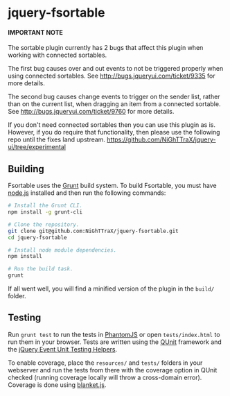 jquery-fsortable
===========

#### IMPORTANT NOTE

The sortable plugin currently has 2 bugs that affect this plugin when working
with connected sortables.

The first bug causes over and out events to not be triggered properly when
using connected sortables. See http://bugs.jqueryui.com/ticket/9335 for more
details.

The second bug causes change events to trigger on the sender list, rather
than on the current list, when dragging an item from a connected sortable.
See http://bugs.jqueryui.com/ticket/9760 for more details.

If you don't need connected sortables then you can use this plugin as is.
However, if you do require that functionality, then please use the following
repo until the fixes land upstream.
https://github.com/NiGhTTraX/jquery-ui/tree/experimental


Building
--------

Fsortable uses the [Grunt](https://github.com/gruntjs/grunt) build system. To build Fsortable, you must have [node.js](https://github.com/joyent/node) installed and then run the following commands:

```bash
# Install the Grunt CLI.
npm install -g grunt-cli

# Clone the repository.
git clone git@github.com:NiGhTTraX/jquery-fsortable.git
cd jquery-fsortable

# Install node module dependencies.
npm install

# Run the build task.
grunt
```

If all went well, you will find a minified version of the plugin in the ```build/``` folder.


Testing
-------

Run ```grunt test``` to run the tests in
[PhantomJS](https://github.com/ariya/phantomjs) or open ```tests/index.html```
to run them in your browser. Tests are written using the
[QUnit](http://www.qunitjs.com/) framework and the [jQuery Event Unit Testing
Helpers](https://github.com/jquery/jquery-simulate).

To enable coverage, place the ```resources/``` and ```tests/``` folders in your
webserver and run the tests from there with the coverage option in QUnit checked
(running coverage locally will throw a cross-domain error). Coverage is done
using [blanket.js](http://www.blanketjs.org).
